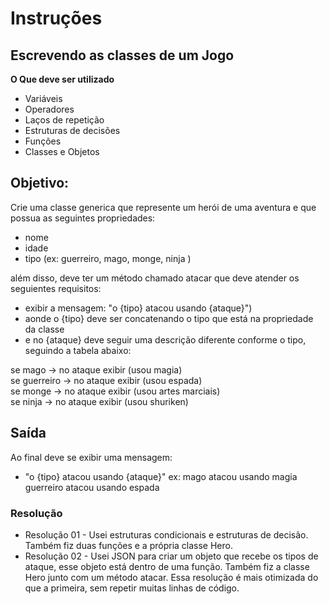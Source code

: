 # Instruções
## Escrevendo as classes de um Jogo

**O Que deve ser utilizado**

- Variáveis
- Operadores
- Laços de repetição
- Estruturas de decisões
- Funções
- Classes e Objetos

## Objetivo:

Crie uma classe generica que represente um herói de uma aventura e que possua as seguintes propriedades:

- nome
- idade
- tipo (ex: guerreiro, mago, monge, ninja )

além disso, deve ter um método chamado atacar que deve atender os seguientes requisitos:

- exibir a mensagem: "o {tipo} atacou usando {ataque}")
- aonde o {tipo} deve ser concatenando o tipo que está na propriedade da classe
- e no {ataque} deve seguir uma descrição diferente conforme o tipo, seguindo a tabela abaixo:

se mago -> no ataque exibir (usou magia)</br>
se guerreiro -> no ataque exibir (usou espada) </br>
se monge -> no ataque exibir (usou artes marciais) </br>
se ninja -> no ataque exibir (usou shuriken)</br>

## Saída

Ao final deve se exibir uma mensagem:

- "o {tipo} atacou usando {ataque}"
  ex: mago atacou usando magia
  guerreiro atacou usando espada

### Resolução
- Resolução 01 - Usei estruturas condicionais e estruturas de decisão. Também fiz duas funções e a própria classe Hero. </br>
- Resolução 02 - Usei JSON para criar um objeto que recebe os tipos de ataque, esse objeto está dentro de uma função. Também fiz a classe Hero junto com um método atacar. Essa resolução é mais otimizada do que a primeira, sem repetir muitas linhas de código.
